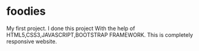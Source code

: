 # foodies
My first project. I done this project With the help of HTML5,CSS3,JAVASCRIPT,BOOTSTRAP FRAMEWORK. This is completely responsive website.

